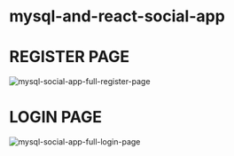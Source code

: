 # mysql-and-react-social-app
# REGISTER PAGE
![mysql-social-app-full-register-page](https://user-images.githubusercontent.com/73966666/232323625-8b5866de-7e92-46ea-9b95-189e412ea99c.PNG)
# LOGIN PAGE
![mysql-social-app-full-login-page](https://user-images.githubusercontent.com/73966666/232323654-a483e6e1-3b09-421f-904e-70015ce50452.PNG)
